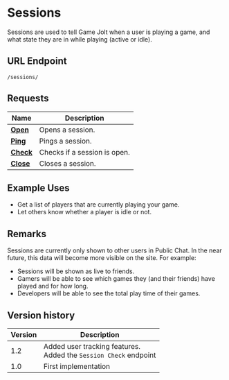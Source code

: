 # Sessions

Sessions are used to tell Game Jolt when a user is playing a game, and what state they are in while
playing (active or idle).

## URL Endpoint

```
/sessions/
```

## Requests

| Name                                                          | Description                  |
| ------------------------------------------------------------- | ---------------------------- |
| [**Open**](https://gamejolt.com/game-api/doc/sessions/open)   | Opens a session.             |
| [**Ping**](https://gamejolt.com/game-api/doc/sessions/ping)   | Pings a session.             |
| [**Check**](https://gamejolt.com/game-api/doc/sessions/check) | Checks if a session is open. |
| [**Close**](https://gamejolt.com/game-api/doc/sessions/close) | Closes a session.            |

## Example Uses

* Get a list of players that are currently playing your game.
* Let others know whether a player is idle or not.

## Remarks

Sessions are currently only shown to other users in Public Chat. In the near future, this data will
become more visible on the site. For example:

* Sessions will be shown as live to friends.
* Gamers will be able to see which games they (and their friends) have played and for how long.
* Developers will be able to see the total play time of their games.

## Version history

| Version | Description                                                         |
| ------- | ------------------------------------------------------------------- |
| 1.2     | Added user tracking features.<br>Added the `Session Check` endpoint |
| 1.0     | First implementation                                                |

